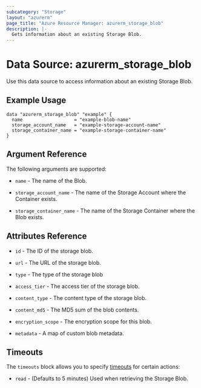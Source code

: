 ```yaml
---
subcategory: "Storage"
layout: "azurerm"
page_title: "Azure Resource Manager: azurerm_storage_blob"
description: |-
  Gets information about an existing Storage Blob.
---
```


# Data Source: azurerm_storage_blob

Use this data source to access information about an existing Storage Blob.

## Example Usage

```hcl
data "azurerm_storage_blob" "example" {
  name                   = "example-blob-name"
  storage_account_name   = "example-storage-account-name"
  storage_container_name = "example-storage-container-name"
}
```

## Argument Reference

The following arguments are supported:

* `name` - The name of the Blob.

* `storage_account_name` - The name of the Storage Account where the Container exists.

* `storage_container_name` - The name of the Storage Container where the Blob exists.

## Attributes Reference

* `id` - The ID of the storage blob.

* `url` - The URL of the storage blob.

* `type` - The type of the storage blob

* `access_tier` - The access tier of the storage blob.

* `content_type` - The content type of the storage blob.

* `content_md5` - The MD5 sum of the blob contents.

* `encryption_scope` - The encryption scope for this blob.

* `metadata` - A map of custom blob metadata.

## Timeouts

The `timeouts` block allows you to specify [timeouts](https://developer.hashicorp.com/terraform/language/resources/configure#define-operation-timeouts) for certain actions:

* `read` - (Defaults to 5 minutes) Used when retrieving the Storage Blob.
